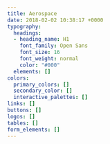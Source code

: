 ```yaml
---
title: Aerospace
date: 2018-02-02 10:38:17 +0000
typography:
  headings:
  - heading_name: H1
    font_family: Open Sans
    font_size: 16
    font_weight: normal
    color: "#000"
  elements: []
colors:
  primary_colors: []
  secondary_color: []
  interactive_palettes: []
links: []
buttons: []
logos: []
tables: []
form_elements: []
---
```

